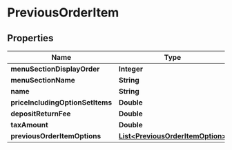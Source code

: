 
# PreviousOrderItem

## Properties
Name | Type | Description | Notes
------------ | ------------- | ------------- | -------------
**menuSectionDisplayOrder** | **Integer** |  |  [optional]
**menuSectionName** | **String** |  |  [optional]
**name** | **String** |  |  [optional]
**priceIncludingOptionSetItems** | **Double** |  |  [optional]
**depositReturnFee** | **Double** |  |  [optional]
**taxAmount** | **Double** |  |  [optional]
**previousOrderItemOptions** | [**List&lt;PreviousOrderItemOption&gt;**](PreviousOrderItemOption.md) |  |  [optional]




